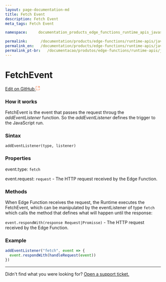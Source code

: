 ```yaml
---
layout: page-documentation-md
title: Fetch Event
description: Fetch Event
meta_tags: Fetch Event

namespace:     documentation_products_edge_functions_runtime_apis_javascript_fetch_event

permalink:      /documentation/products/edge-functions/runtime-apis/javascript/fetch-event/
permalink_en:   /documentation/products/edge-functions/runtime-apis/javascript/fetch-event/
permalink_pt-br:   /documentacao/produtos/edge-functions/runtime-apis/javascript/fetch-event/
---
```

# Fetch**Event**

[Edit on GitHub <svg width="14" height="14" xmlns="http://www.w3.org/2000/svg"><g fill="none" stroke="#F3652B"><path d="M4.81.71H.672v11.43H12.1V8.001" stroke-width=".8"/><path d="M6.87.786h5.155V5.94M6.31 6.5L12.026.786"/></g></svg>](https://github.com/aziontech/docs_en/edit/master/edge-functions/runtime-apis/javascript/fetch-event/2021-01-14-index.md)

### How it works

FetchEvent is the event that passes the request throug the _addEventListener_ function. So the _addEventListener_ defines the trigger to the JavaScript run.

### Sintax

`addEventListener(type, listener)`

### Properties

event.type: `fetch`

event.request: `request`  - The HTTP request received by the Edge Function.

### Methods

When Edge Function receives the request, the Runtime executes the FetchEvent, which can be manipulated by the eventListener of type `fetch` which calls the method that defines what will happen until the response:

`event.respondWith(response Request|Promisse)` - The HTTP request received by the Edge Function. 

### Example

~~~javascript
addEventListener("fetch", event => {
  event.respondWith(handleRequest(event))
})
~~~



---

Didn't find what you were looking for? [Open a support ticket.](https://tickets.azion.com/)
